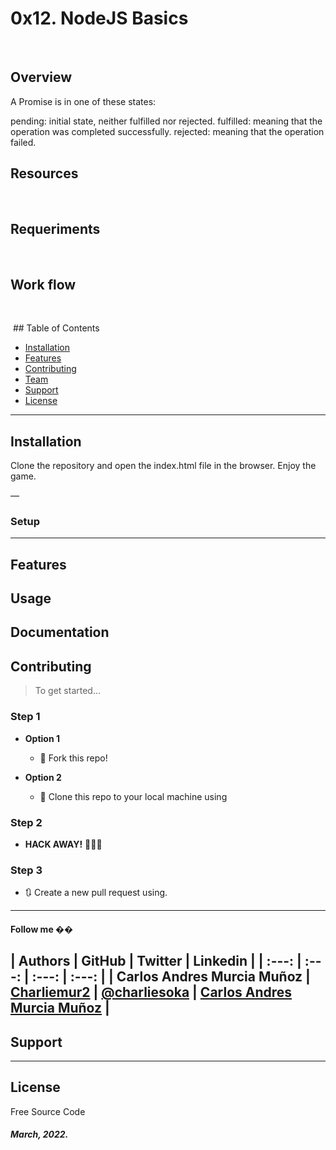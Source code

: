 #  0x12. NodeJS Basics
​
## Overview


A Promise is in one of these states:

pending: initial state, neither fulfilled nor rejected.
fulfilled: meaning that the operation was completed successfully.
rejected: meaning that the operation failed.

## Resources
​
## Requeriments

​
​
## Work flow

​

​
​## Table of Contents

- [Installation](#installation)
- [Features](#features)
- [Contributing](#contributing)
- [Team](#team)
- [Support](#support)
- [License](#license)


---

## Installation

Clone the repository and open the index.html file in the browser. Enjoy the game.

—

### Setup

---

## Features
## Usage 



## Documentation 

## Contributing

> To get started...

### Step 1

- **Option 1**
    - 🍴 Fork this repo!

- **Option 2**
    - 👯 Clone this repo to your local machine using 

### Step 2

- **HACK AWAY!** 🔨🔨🔨

### Step 3

- 🔃 Create a new pull request using. 
---

#### Follow me ��
​
| Authors | GitHub | Twitter | Linkedin |
| :---: | :---: | :---: | :---: |
| Carlos Andres Murcia Muñoz | [Charliemur2](https://github.com/Charliemur2) | [@charliesoka](https://twitter.com/charliesoka?lang=es) | [Carlos Andres Murcia Muñoz](https://www.linkedin.com/in/carlos-andres-murcia-munoz/) |
---

## Support

---

## License

Free Source Code

##### March, 2022.
